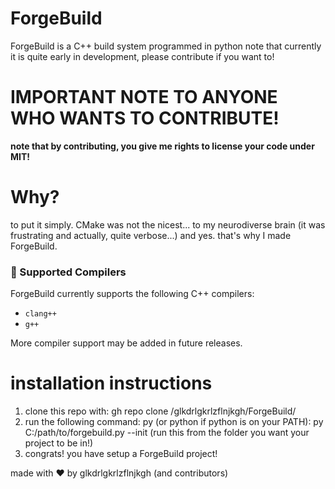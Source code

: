# ForgeBuild
ForgeBuild is a C++ build system programmed in python
note that currently it is quite early in development, please contribute if you want to!
# IMPORTANT NOTE TO ANYONE WHO WANTS TO CONTRIBUTE!
**note that by contributing, you give me rights to license your code under MIT!**

# Why?

to put it simply. CMake was not the nicest... to my neurodiverse brain (it was frustrating and actually, quite verbose...)
and yes. that's why I made ForgeBuild.




### 🔧 Supported Compilers
ForgeBuild currently supports the following C++ compilers:
- `clang++`
- `g++`

More compiler support may be added in future releases.




# installation instructions

1. clone this repo with: gh repo clone /glkdrlgkrlzflnjkgh/ForgeBuild/
2. run the following command: py (or python if python is on your PATH): py C:/path/to/forgebuild.py --init (run this from the folder you want your project to be in!)
3. congrats! you have setup a ForgeBuild project!


made with ❤️ by glkdrlgkrlzflnjkgh (and contributors)

